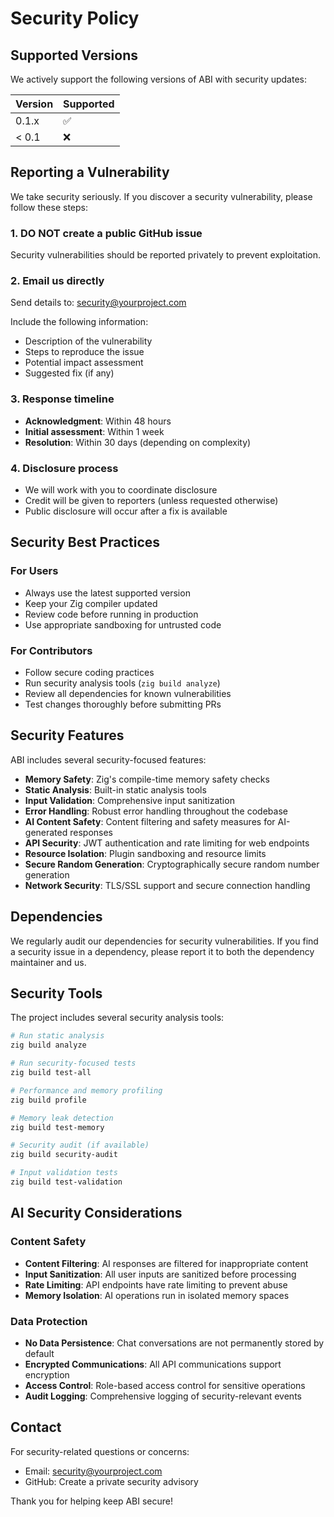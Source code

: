 # Security Policy

## Supported Versions

We actively support the following versions of ABI with security updates:

| Version | Supported          |
| ------- | ------------------ |
| 0.1.x   | :white_check_mark: |
| < 0.1   | :x:                |

## Reporting a Vulnerability

We take security seriously. If you discover a security vulnerability, please follow these steps:

### 1. **DO NOT** create a public GitHub issue
Security vulnerabilities should be reported privately to prevent exploitation.

### 2. Email us directly
Send details to: [security@yourproject.com](mailto:security@yourproject.com)

Include the following information:
- Description of the vulnerability
- Steps to reproduce the issue
- Potential impact assessment
- Suggested fix (if any)

### 3. Response timeline
- **Acknowledgment**: Within 48 hours
- **Initial assessment**: Within 1 week
- **Resolution**: Within 30 days (depending on complexity)

### 4. Disclosure process
- We will work with you to coordinate disclosure
- Credit will be given to reporters (unless requested otherwise)
- Public disclosure will occur after a fix is available

## Security Best Practices

### For Users
- Always use the latest supported version
- Keep your Zig compiler updated
- Review code before running in production
- Use appropriate sandboxing for untrusted code

### For Contributors
- Follow secure coding practices
- Run security analysis tools (`zig build analyze`)
- Review all dependencies for known vulnerabilities
- Test changes thoroughly before submitting PRs

## Security Features

ABI includes several security-focused features:

- **Memory Safety**: Zig's compile-time memory safety checks
- **Static Analysis**: Built-in static analysis tools
- **Input Validation**: Comprehensive input sanitization
- **Error Handling**: Robust error handling throughout the codebase
- **AI Content Safety**: Content filtering and safety measures for AI-generated responses
- **API Security**: JWT authentication and rate limiting for web endpoints
- **Resource Isolation**: Plugin sandboxing and resource limits
- **Secure Random Generation**: Cryptographically secure random number generation
- **Network Security**: TLS/SSL support and secure connection handling

## Dependencies

We regularly audit our dependencies for security vulnerabilities. If you find a security issue in a dependency, please report it to both the dependency maintainer and us.

## Security Tools

The project includes several security analysis tools:

```bash
# Run static analysis
zig build analyze

# Run security-focused tests
zig build test-all

# Performance and memory profiling
zig build profile

# Memory leak detection
zig build test-memory

# Security audit (if available)
zig build security-audit

# Input validation tests
zig build test-validation
```

## AI Security Considerations

### Content Safety
- **Content Filtering**: AI responses are filtered for inappropriate content
- **Input Sanitization**: All user inputs are sanitized before processing
- **Rate Limiting**: API endpoints have rate limiting to prevent abuse
- **Memory Isolation**: AI operations run in isolated memory spaces

### Data Protection
- **No Data Persistence**: Chat conversations are not permanently stored by default
- **Encrypted Communications**: All API communications support encryption
- **Access Control**: Role-based access control for sensitive operations
- **Audit Logging**: Comprehensive logging of security-relevant events

## Contact

For security-related questions or concerns:
- Email: [security@yourproject.com](mailto:security@yourproject.com)
- GitHub: Create a private security advisory

Thank you for helping keep ABI secure!

